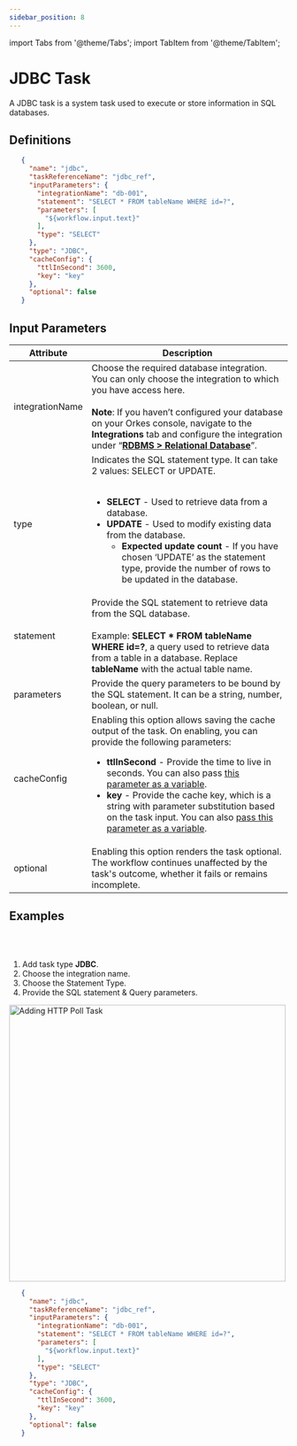 ```yaml
---
sidebar_position: 8
---
```


import Tabs from '@theme/Tabs';
import TabItem from '@theme/TabItem';

# JDBC Task

A JDBC task is a system task used to execute or store information in SQL databases.

## Definitions

```json
   {
     "name": "jdbc",
     "taskReferenceName": "jdbc_ref",
     "inputParameters": {
       "integrationName": "db-001",
       "statement": "SELECT * FROM tableName WHERE id=?",
       "parameters": [
         "${workflow.input.text}"
       ],
       "type": "SELECT"
     },
     "type": "JDBC",
     "cacheConfig": {
       "ttlInSecond": 3600,
       "key": "key"
     },
     "optional": false
   }
```

## Input Parameters

| Attribute | Description |
| ---------- | ----------- |
| integrationName | Choose the required database integration. You can only choose the integration to which you have access here.<br/><br/>**Note**: If you haven’t configured your database on your Orkes console, navigate to the **Integrations** tab and configure the integration under “**[RDBMS > Relational Database](https://orkes.io/content/integrations/rdbms/relational-database)**”.|
| type | Indicates the SQL statement type. It can take 2 values: SELECT or UPDATE.<br/><br/><ul><li>**SELECT** - Used to retrieve data from a database.</li><li>**UPDATE** - Used to modify existing data from the database.<ul><li>**Expected update count** - If you have chosen ‘UPDATE’ as the statement type, provide the number of rows to be updated in the database.</li></ul></li></ul>|
| statement | Provide the SQL statement to retrieve data from the SQL database. <br/><br/>Example: **SELECT * FROM tableName WHERE id=?**, a query used to retrieve data from a table in a database. Replace **tableName** with the actual table name. |
| parameters | Provide the query parameters to be bound by the SQL statement. It can be a string, number, boolean, or null. | 
| cacheConfig | Enabling this option allows saving the cache output of the task. On enabling, you can provide the following parameters:<ul><li>**ttlInSecond** - Provide the time to live in seconds. You can also pass [this parameter as a variable](https://orkes.io/content/developer-guides/passing-inputs-to-task-in-conductor).</li><li>**key** - Provide the cache key, which is a string with parameter substitution based on the task input. You can also [pass this parameter as a variable](https://orkes.io/content/developer-guides/passing-inputs-to-task-in-conductor).</li></ul>|
| optional | Enabling this option renders the task optional. The workflow continues unaffected by the task's outcome, whether it fails or remains incomplete. | 

## Examples

<Tabs>
<TabItem value="UI" label="UI" className="paddedContent">

<div className="row">
<div className="col col--4">

<br/>
<br/>

1. Add task type **JDBC**.
2. Choose the integration name.
3. Choose the Statement Type.
4. Provide the SQL statement & Query parameters.


</div>
<div className="col">
<div className="embed-loom-video">

<p><img src="/content/img/jdbc-worker-task.png" alt="Adding HTTP Poll Task" width="500" height="auto"/></p>

</div>
</div>
</div>



</TabItem>
 <TabItem value="JSON" label="JSON">

```json
   {
     "name": "jdbc",
     "taskReferenceName": "jdbc_ref",
     "inputParameters": {
       "integrationName": "db-001",
       "statement": "SELECT * FROM tableName WHERE id=?",
       "parameters": [
         "${workflow.input.text}"
       ],
       "type": "SELECT"
     },
     "type": "JDBC",
     "cacheConfig": {
       "ttlInSecond": 3600,
       "key": "key"
     },
     "optional": false
   }
```

</TabItem>
</Tabs>